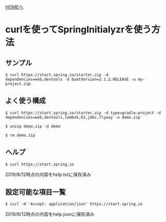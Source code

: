 [HOMEへ](../readme.md)

# curlを使ってSpringInitialyzrを使う方法

## サンプル
```
$ curl https://start.spring.io/starter.zip -d dependencies=web,devtools -d bootVersion=2.1.2.RELEASE -o my-project.zip
```

## よく使う構成
```
$ curl https://start.spring.io/starter.zip -d type=gradle-project -d dependencies=web,devtools,lombok,h2,jdbc,flyway -o demo.zip

$ unzip demo.zip -d demo

$ rm demo.zip
```

## ヘルプ

```
$ curl https://start.spring.io
```

2019/8/12時点の内容をhelp.txtに保存済み

## 設定可能な項目一覧

```
$ curl -H 'Accept: application/json' https://start.spring.io
```

2019/8/12時点の内容をhelp.jsonに保存済み

